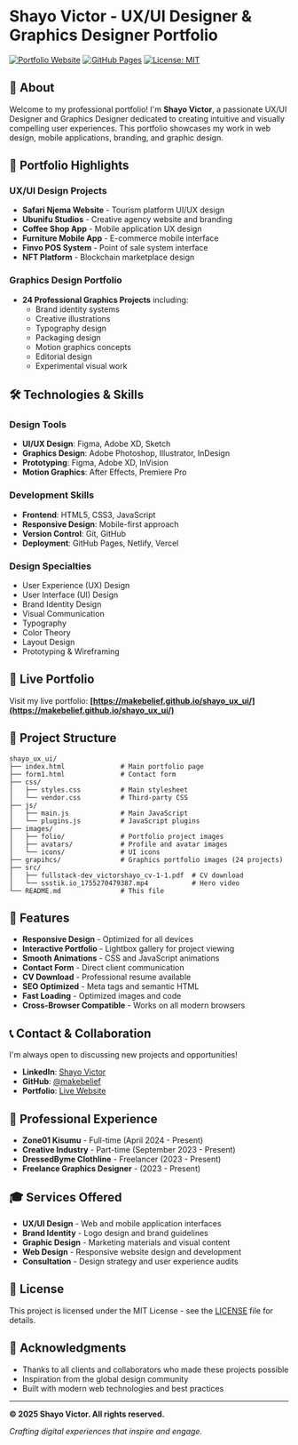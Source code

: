 # Shayo Victor - UX/UI Designer & Graphics Designer Portfolio

[![Portfolio Website](https://img.shields.io/badge/Portfolio-Live-brightgreen)](https://makebelief.github.io/shayo_ux_ui/)
[![GitHub Pages](https://img.shields.io/badge/Hosted%20on-GitHub%20Pages-blue)](https://pages.github.com/)
[![License: MIT](https://img.shields.io/badge/License-MIT-yellow.svg)](./LICENSE)

## 🎨 About

Welcome to my professional portfolio! I'm **Shayo Victor**, a passionate UX/UI Designer and Graphics Designer dedicated to creating intuitive and visually compelling user experiences. This portfolio showcases my work in web design, mobile applications, branding, and graphic design.

## 🌟 Portfolio Highlights

### UX/UI Design Projects
- **Safari Njema Website** - Tourism platform UI/UX design
- **Ubunifu Studios** - Creative agency website and branding
- **Coffee Shop App** - Mobile application UX design
- **Furniture Mobile App** - E-commerce mobile interface
- **Finvo POS System** - Point of sale system interface
- **NFT Platform** - Blockchain marketplace design

### Graphics Design Portfolio
- **24 Professional Graphics Projects** including:
  - Brand identity systems
  - Creative illustrations
  - Typography design
  - Packaging design
  - Motion graphics concepts
  - Editorial design
  - Experimental visual work

## 🛠️ Technologies & Skills

### Design Tools
- **UI/UX Design**: Figma, Adobe XD, Sketch
- **Graphics Design**: Adobe Photoshop, Illustrator, InDesign
- **Prototyping**: Figma, Adobe XD, InVision
- **Motion Graphics**: After Effects, Premiere Pro

### Development Skills
- **Frontend**: HTML5, CSS3, JavaScript
- **Responsive Design**: Mobile-first approach
- **Version Control**: Git, GitHub
- **Deployment**: GitHub Pages, Netlify, Vercel

### Design Specialties
- User Experience (UX) Design
- User Interface (UI) Design
- Brand Identity Design
- Visual Communication
- Typography
- Color Theory
- Layout Design
- Prototyping & Wireframing

## 🚀 Live Portfolio

Visit my live portfolio: **[https://makebelief.github.io/shayo_ux_ui/](https://makebelief.github.io/shayo_ux_ui/)**

## 📁 Project Structure

```
shayo_ux_ui/
├── index.html              # Main portfolio page
├── form1.html              # Contact form
├── css/
│   ├── styles.css          # Main stylesheet
│   └── vendor.css          # Third-party CSS
├── js/
│   ├── main.js             # Main JavaScript
│   └── plugins.js          # JavaScript plugins
├── images/
│   ├── folio/              # Portfolio project images
│   ├── avatars/            # Profile and avatar images
│   └── icons/              # UI icons
├── grapihcs/               # Graphics portfolio images (24 projects)
├── src/
│   ├── fullstack-dev_victorshayo_cv-1-1.pdf  # CV download
│   └── ssstik.io_1755270479387.mp4           # Hero video
└── README.md               # This file
```

## 🎯 Features

- **Responsive Design** - Optimized for all devices
- **Interactive Portfolio** - Lightbox gallery for project viewing
- **Smooth Animations** - CSS and JavaScript animations
- **Contact Form** - Direct client communication
- **CV Download** - Professional resume available
- **SEO Optimized** - Meta tags and semantic HTML
- **Fast Loading** - Optimized images and code
- **Cross-Browser Compatible** - Works on all modern browsers

## 📞 Contact & Collaboration

I'm always open to discussing new projects and opportunities!

- **LinkedIn**: [Shayo Victor](https://www.linkedin.com/in/shayo-victor-381370307/)
- **GitHub**: [@makebelief](https://github.com/makebelief)
- **Portfolio**: [Live Website](https://makebelief.github.io/shayo_ux_ui/)

## 💼 Professional Experience

- **Zone01 Kisumu** - Full-time (April 2024 - Present)
- **Creative Industry** - Part-time (September 2023 - Present)
- **DressedByme Clothline** - Freelancer (2023 - Present)
- **Freelance Graphics Designer** - (2023 - Present)

## 🎓 Services Offered

- **UX/UI Design** - Web and mobile application interfaces
- **Brand Identity** - Logo design and brand guidelines
- **Graphic Design** - Marketing materials and visual content
- **Web Design** - Responsive website design and development
- **Consultation** - Design strategy and user experience audits

## 📄 License

This project is licensed under the MIT License - see the [LICENSE](./LICENSE) file for details.

## 🙏 Acknowledgments

- Thanks to all clients and collaborators who made these projects possible
- Inspiration from the global design community
- Built with modern web technologies and best practices

---

**© 2025 Shayo Victor. All rights reserved.**

*Crafting digital experiences that inspire and engage.*
